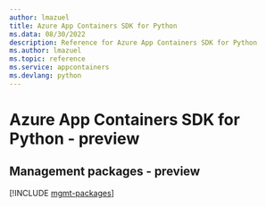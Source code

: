 ```yaml
---
author: lmazuel
title: Azure App Containers SDK for Python
ms.data: 08/30/2022
description: Reference for Azure App Containers SDK for Python
ms.author: lmazuel
ms.topic: reference
ms.service: appcontainers
ms.devlang: python
---
```

# Azure App Containers SDK for Python - preview

## Management packages - preview
[!INCLUDE [mgmt-packages](app-containers-mgmt-index.md)]